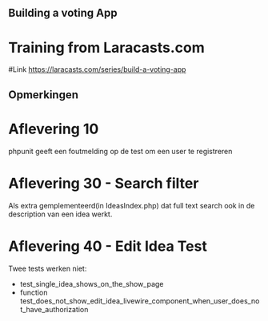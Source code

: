 ## Building a voting App
# Training from Laracasts.com

#Link
https://laracasts.com/series/build-a-voting-app


## Opmerkingen

# Aflevering 10
phpunit geeft een foutmelding op de test om een user te registreren

# Aflevering 30 - Search filter
Als extra gemplementeerd(in IdeasIndex.php) dat full text search ook in de description van een idea werkt.


# Aflevering 40 - Edit Idea Test
Twee tests werken niet:
- test_single_idea_shows_on_the_show_page
- function test_does_not_show_edit_idea_livewire_component_when_user_does_not_have_authorization
